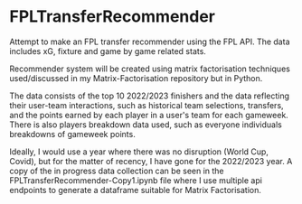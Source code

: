 # FPLTransferRecommender
Attempt to make an FPL transfer recommender using the FPL API. The data includes xG, fixture and game by game related stats.

Recommender system will be created using matrix factorisation techniques used/discussed in my Matrix-Factorisation repository but in Python.

The data consists of the top 10 2022/2023 finishers and the data reflecting their user-team interactions, such as historical team selections, transfers, and the points earned by each player in a user's team for each gameweek.
There is also players breakdown data used, such as everyone individuals breakdowns of gameweek points.

Ideally, I would use a year where there was no disruption (World Cup, Covid), but for the matter of recency, I have gone for the 2022/2023 year.
A copy of the in progress data collection can be seen in the FPLTransferRecommender-Copy1.ipynb file where I use multiple api endpoints to generate a dataframe suitable for Matrix Factorisation.
